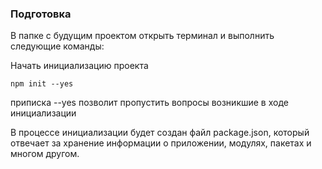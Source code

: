 ### Подготовка
В папке с будущим проектом открыть терминал и выполнить следующие команды:  

Начать инициализацию проекта
```
npm init --yes
```
приписка --yes позволит пропустить вопросы возникшие в ходе инициализации

В процессе инициализации будет создан файл package.json, который отвечает за хранение информации о приложении, модулях, пакетах и многом другом.
